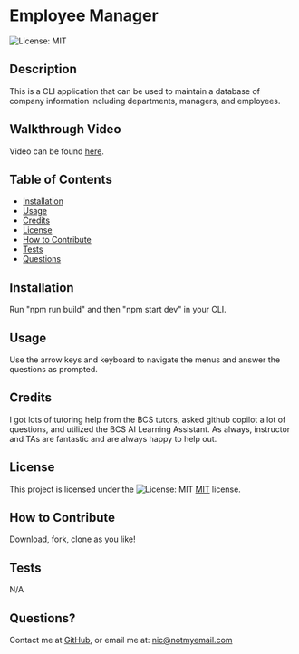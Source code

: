 # Employee Manager
  ![License: MIT](https://img.shields.io/badge/License-MIT-yellow.svg)

  ## Description
  This is a CLI application that can be used to maintain a database of company information including departments, managers, and employees.

  ## Walkthrough Video
  Video can be found [here](https://drive.google.com/file/d/1cuWU2CAvHnjxu3FvexRpHYdXPZPqAnpn/view?usp=sharing).

  ## Table of Contents
  - [Installation](#installation)
  - [Usage](#usage)
  - [Credits](#credits)
  - [License](#license)
  - [How to Contribute](#how-to-contribute)
  - [Tests](#tests)
  - [Questions](#questions)

  ## Installation
  Run "npm run build" and then "npm start dev" in your CLI.

  ## Usage
  Use the arrow keys and keyboard to navigate the menus and answer the questions as prompted.

  ## Credits
  I got lots of tutoring help from the BCS tutors, asked github copilot a lot of questions, and utilized the BCS AI Learning Assistant. As always, instructor and TAs are fantastic and are always happy to help out.

  ## License
  This project is licensed under the ![License: MIT](https://img.shields.io/badge/License-MIT-yellow.svg) [MIT](https://opensource.org/licenses/MIT) license.

  ## How to Contribute
  Download, fork, clone as you like!

  ## Tests
  N/A

  ## Questions? 
  Contact me at
  [GitHub](https://github.com/k3strl), or email me at: <nic@notmyemail.com>